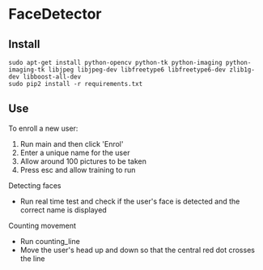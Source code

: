# FaceDetector

## Install
```
sudo apt-get install python-opencv python-tk python-imaging python-imaging-tk libjpeg libjpeg-dev libfreetype6 libfreetype6-dev zlib1g-dev libboost-all-dev
sudo pip2 install -r requirements.txt
```

## Use

To enroll a new user: 
1. Run main and then click 'Enrol'
2. Enter a unique name for the user
3. Allow around 100 pictures to be taken
4. Press esc and allow training to run

Detecting faces
- Run real time test and check if the user's face is detected and the correct name is displayed

Counting movement
- Run counting_line
- Move the user's head up and down so that the central red dot crosses the line
